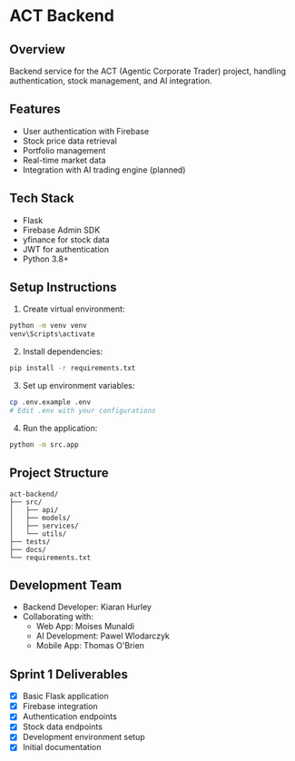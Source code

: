 # ACT Backend

## Overview
Backend service for the ACT (Agentic Corporate Trader) project, handling authentication, stock management, and AI integration.

## Features
- User authentication with Firebase
- Stock price data retrieval
- Portfolio management
- Real-time market data
- Integration with AI trading engine (planned)

## Tech Stack
- Flask
- Firebase Admin SDK
- yfinance for stock data
- JWT for authentication
- Python 3.8+

## Setup Instructions
1. Create virtual environment:
```bash
python -m venv venv
venv\Scripts\activate
```

2. Install dependencies:
```bash
pip install -r requirements.txt
```

3. Set up environment variables:
```bash
cp .env.example .env
# Edit .env with your configurations
```

4. Run the application:
```bash
python -m src.app
```

## Project Structure
```
act-backend/
├── src/
│   ├── api/
│   ├── models/
│   ├── services/
│   └── utils/
├── tests/
├── docs/
└── requirements.txt
```

## Development Team
- Backend Developer: Kiaran Hurley
- Collaborating with:
  - Web App: Moises Munaldi
  - AI Development: Pawel Wlodarczyk
  - Mobile App: Thomas O'Brien

## Sprint 1 Deliverables
- [x] Basic Flask application
- [x] Firebase integration
- [x] Authentication endpoints
- [x] Stock data endpoints
- [x] Development environment setup
- [x] Initial documentation